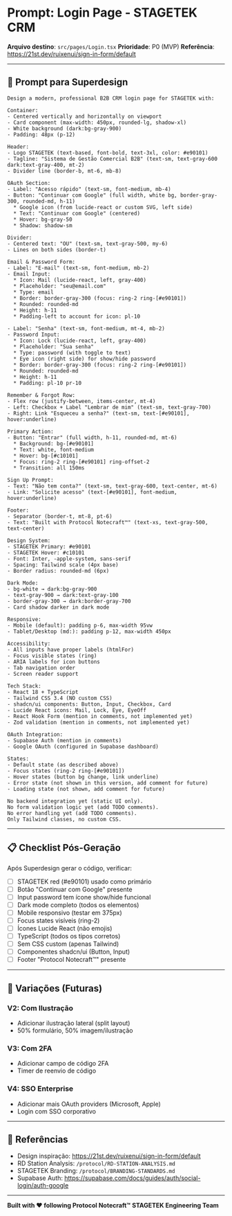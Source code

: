 # Prompt: Login Page - STAGETEK CRM

**Arquivo destino**: `src/pages/Login.tsx`
**Prioridade**: P0 (MVP)
**Referência**: https://21st.dev/ruixenui/sign-in-form/default

---

## 📝 Prompt para Superdesign

```
Design a modern, professional B2B CRM login page for STAGETEK with:

Container:
- Centered vertically and horizontally on viewport
- Card component (max-width: 450px, rounded-lg, shadow-xl)
- White background (dark:bg-gray-900)
- Padding: 48px (p-12)

Header:
- Logo STAGETEK (text-based, font-bold, text-3xl, color: #e90101)
- Tagline: "Sistema de Gestão Comercial B2B" (text-sm, text-gray-600 dark:text-gray-400, mt-2)
- Divider line (border-b, mt-6, mb-8)

OAuth Section:
- Label: "Acesso rápido" (text-sm, font-medium, mb-4)
- Button: "Continuar com Google" (full width, white bg, border-gray-300, rounded-md, h-11)
  * Google icon (from lucide-react or custom SVG, left side)
  * Text: "Continuar com Google" (centered)
  * Hover: bg-gray-50
  * Shadow: shadow-sm

Divider:
- Centered text: "OU" (text-sm, text-gray-500, my-6)
- Lines on both sides (border-t)

Email & Password Form:
- Label: "E-mail" (text-sm, font-medium, mb-2)
- Email Input:
  * Icon: Mail (lucide-react, left, gray-400)
  * Placeholder: "seu@email.com"
  * Type: email
  * Border: border-gray-300 (focus: ring-2 ring-[#e90101])
  * Rounded: rounded-md
  * Height: h-11
  * Padding-left to account for icon: pl-10

- Label: "Senha" (text-sm, font-medium, mt-4, mb-2)
- Password Input:
  * Icon: Lock (lucide-react, left, gray-400)
  * Placeholder: "Sua senha"
  * Type: password (with toggle to text)
  * Eye icon (right side) for show/hide password
  * Border: border-gray-300 (focus: ring-2 ring-[#e90101])
  * Rounded: rounded-md
  * Height: h-11
  * Padding: pl-10 pr-10

Remember & Forgot Row:
- Flex row (justify-between, items-center, mt-4)
- Left: Checkbox + Label "Lembrar de mim" (text-sm, text-gray-700)
- Right: Link "Esqueceu a senha?" (text-sm, text-[#e90101], hover:underline)

Primary Action:
- Button: "Entrar" (full width, h-11, rounded-md, mt-6)
  * Background: bg-[#e90101]
  * Text: white, font-medium
  * Hover: bg-[#c10101]
  * Focus: ring-2 ring-[#e90101] ring-offset-2
  * Transition: all 150ms

Sign Up Prompt:
- Text: "Não tem conta?" (text-sm, text-gray-600, text-center, mt-6)
- Link: "Solicite acesso" (text-[#e90101], font-medium, hover:underline)

Footer:
- Separator (border-t, mt-8, pt-6)
- Text: "Built with Protocol Notecraft™" (text-xs, text-gray-500, text-center)

Design System:
- STAGETEK Primary: #e90101
- STAGETEK Hover: #c10101
- Font: Inter, -apple-system, sans-serif
- Spacing: Tailwind scale (4px base)
- Border radius: rounded-md (6px)

Dark Mode:
- bg-white → dark:bg-gray-900
- text-gray-900 → dark:text-gray-100
- border-gray-300 → dark:border-gray-700
- Card shadow darker in dark mode

Responsive:
- Mobile (default): padding p-6, max-width 95vw
- Tablet/Desktop (md:): padding p-12, max-width 450px

Accessibility:
- All inputs have proper labels (htmlFor)
- Focus visible states (ring)
- ARIA labels for icon buttons
- Tab navigation order
- Screen reader support

Tech Stack:
- React 18 + TypeScript
- Tailwind CSS 3.4 (NO custom CSS)
- shadcn/ui components: Button, Input, Checkbox, Card
- Lucide React icons: Mail, Lock, Eye, EyeOff
- React Hook Form (mention in comments, not implemented yet)
- Zod validation (mention in comments, not implemented yet)

OAuth Integration:
- Supabase Auth (mention in comments)
- Google OAuth (configured in Supabase dashboard)

States:
- Default state (as described above)
- Focus states (ring-2 ring-[#e90101])
- Hover states (button bg change, link underline)
- Error state (not shown in this version, add comment for future)
- Loading state (not shown, add comment for future)

No backend integration yet (static UI only).
No form validation logic yet (add TODO comments).
No error handling yet (add TODO comments).
Only Tailwind classes, no custom CSS.
```

---

## 📋 Checklist Pós-Geração

Após Superdesign gerar o código, verificar:

- [ ] STAGETEK red (#e90101) usado como primário
- [ ] Botão "Continuar com Google" presente
- [ ] Input password tem ícone show/hide funcional
- [ ] Dark mode completo (todos os elementos)
- [ ] Mobile responsivo (testar em 375px)
- [ ] Focus states visíveis (ring-2)
- [ ] Ícones Lucide React (não emojis)
- [ ] TypeScript (todos os tipos corretos)
- [ ] Sem CSS custom (apenas Tailwind)
- [ ] Componentes shadcn/ui (Button, Input)
- [ ] Footer "Protocol Notecraft™" presente

---

## 🎨 Variações (Futuras)

### **V2: Com Ilustração**
- Adicionar ilustração lateral (split layout)
- 50% formulário, 50% imagem/ilustração

### **V3: Com 2FA**
- Adicionar campo de código 2FA
- Timer de reenvio de código

### **V4: SSO Enterprise**
- Adicionar mais OAuth providers (Microsoft, Apple)
- Login com SSO corporativo

---

## 🔗 Referências

- Design inspiração: https://21st.dev/ruixenui/sign-in-form/default
- RD Station Analysis: `/protocol/RD-STATION-ANALYSIS.md`
- STAGETEK Branding: `/protocol/BRANDING-STANDARDS.md`
- Supabase Auth: https://supabase.com/docs/guides/auth/social-login/auth-google

---

**Built with ❤️ following Protocol Notecraft™**
**STAGETEK Engineering Team**
